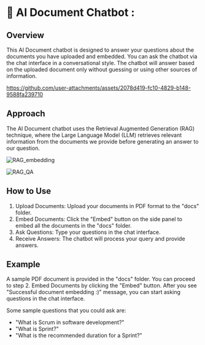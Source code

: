 # 🤖 AI Document Chatbot :

## Overview

This AI Document chatbot is designed to answer your questions about the documents you have uploaded and embedded. You can ask the chatbot via the chat interface in a conversational style. 
The chatbot will answer based on the uploaded document only without guessing or using other sources of information.

https://github.com/user-attachments/assets/2078d419-fc10-4829-b148-9588fa239710

## Approach
The AI Document chatbot uses the Retrieval Augmented Generation (RAG) technique, where the Large Language Model (LLM) retrieves relevant information from the documents we provide before generating an answer to our question.

![RAG_embedding](https://github.com/user-attachments/assets/7a992df3-770d-4b90-b2aa-03c61c1293da)


![RAG_QA](https://github.com/user-attachments/assets/3d04a6b3-343e-43e9-b917-aa9fd5f6764f)

## How to Use

1. Upload Documents: Upload your documents in PDF format to the "docs" folder.
2. Embed Documents: Click the "Embed" button on the side panel to embed all the documents in the "docs" folder.
3. Ask Questions: Type your questions in the chat interface.
4. Receive Answers: The chatbot will process your query and provide answers.

## Example

A sample PDF document is provided in the "docs" folder. 
You can proceed to step 2. Embed Documents by clicking the "Embed" button.
After you see "Successful document embedding :)" message, you can start asking questions in the chat interface.

Some sample questions that you could ask are:
- "What is Scrum in software development?"
- "What is Sprint?"
- "What is the recommended duration for a Sprint?"
